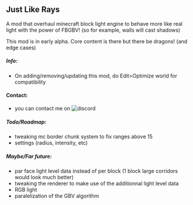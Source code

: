 ## Just Like Rays

A mod that overhaul minecraft block light engine to behave more like real light with the power of FBGBV! (so for example, walls will cast shadows)

This mod is in early alpha. Core content is there but there be dragons! (and edge cases)


##### Info:

- On adding/removing/updating this mod, do Edit>Optimize world for compatibility

#### Contact:

- you can contact me on ![discord](https://discord.gg/zEnc4ZXSmk)

##### Todo/Roadmap:

- tweaking mc border chunk system to fix ranges above 15
- settings (radius, intensity, etc)

##### Maybe/Far future:

- par face light level data instead of per block (1 block large corridors would look much better)
- tweaking the renderer to make use of the additionnal light level data
- RGB light
- paralelization of the GBV algorithm
